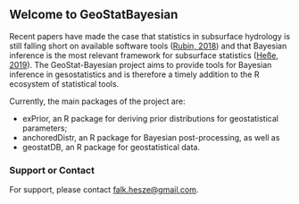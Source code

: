 ## Welcome to GeoStatBayesian

Recent papers have made the case that statistics in subsurface hydrology is still falling short on available software tools ([Rubin, 2018](https://www.hydrol-earth-syst-sci.net/22/5675/2018/)) and that Bayesian inference is the most relevant framework for subsurface statistics ([Heße, 2019](https://www.frontiersin.org/articles/10.3389/feart.2019.00118/full)). The GeoStat-Bayesian project aims to provide tools for Bayesian inference in gesostatistics and is therefore a timely addition to the R ecosystem of statistical tools.

Currently, the main packages of the project are:

-   exPrior, an R package for deriving prior distributions for geostatistical parameters;
-   anchoredDistr, an R package for Bayesian post-processing, as well as 
-   geostatDB, an R package for geostatistical data.


### Support or Contact

For support, please contact falk.hesze@gmail.com.
